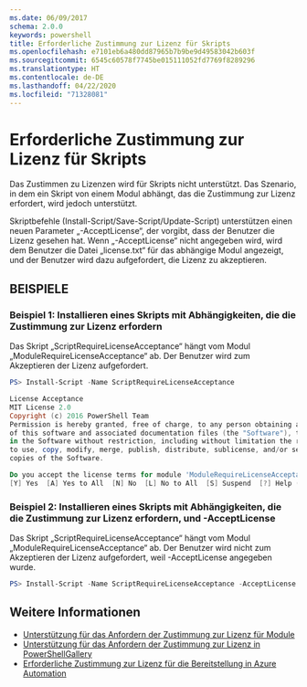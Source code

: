 ```yaml
---
ms.date: 06/09/2017
schema: 2.0.0
keywords: powershell
title: Erforderliche Zustimmung zur Lizenz für Skripts
ms.openlocfilehash: e7101eb6a480dd87965b7b9be9d49583042b603f
ms.sourcegitcommit: 6545c60578f7745be015111052fd7769f8289296
ms.translationtype: HT
ms.contentlocale: de-DE
ms.lasthandoff: 04/22/2020
ms.locfileid: "71328081"
---
```

# <a name="requiring-license-acceptance-for-scripts"></a>Erforderliche Zustimmung zur Lizenz für Skripts

Das Zustimmen zu Lizenzen wird für Skripts nicht unterstützt. Das Szenario, in dem ein Skript von einem Modul abhängt, das die Zustimmung zur Lizenz erfordert, wird jedoch unterstützt.

Skriptbefehle (Install-Script/Save-Script/Update-Script) unterstützen einen neuen Parameter „-AcceptLicense“, der vorgibt, dass der Benutzer die Lizenz gesehen hat. Wenn „-AcceptLicense“ nicht angegeben wird, wird dem Benutzer die Datei „license.txt“ für das abhängige Modul angezeigt, und der Benutzer wird dazu aufgefordert, die Lizenz zu akzeptieren.

## <a name="examples"></a>BEISPIELE

### <a name="example-1-install-script-with-dependencies-requiring-license-acceptance"></a>Beispiel 1: Installieren eines Skripts mit Abhängigkeiten, die die Zustimmung zur Lizenz erfordern

Das Skript „ScriptRequireLicenseAcceptance“ hängt vom Modul „ModuleRequireLicenseAcceptance“ ab. Der Benutzer wird zum Akzeptieren der Lizenz aufgefordert.

```PowerShell
PS> Install-Script -Name ScriptRequireLicenseAcceptance

License Acceptance
MIT License 2.0
Copyright (c) 2016 PowerShell Team
Permission is hereby granted, free of charge, to any person obtaining a copy
of this software and associated documentation files (the "Software"), to deal
in the Software without restriction, including without limitation the rights
to use, copy, modify, merge, publish, distribute, sublicense, and/or sell
copies of the Software.

Do you accept the license terms for module 'ModuleRequireLicenseAcceptance'.
[Y] Yes  [A] Yes to All  [N] No  [L] No to All  [S] Suspend  [?] Help (default is "N"):
```

### <a name="example-2-install-script-with-dependencies-requiring-license-acceptance-and--acceptlicense"></a>Beispiel 2: Installieren eines Skripts mit Abhängigkeiten, die die Zustimmung zur Lizenz erfordern, und -AcceptLicense

Das Skript „ScriptRequireLicenseAcceptance“ hängt vom Modul „ModuleRequireLicenseAcceptance“ ab. Der Benutzer wird nicht zum Akzeptieren der Lizenz aufgefordert, weil -AcceptLicense angegeben wurde.

```PowerShell
PS> Install-Script -Name ScriptRequireLicenseAcceptance -AcceptLicense
```

## <a name="more-details"></a>Weitere Informationen

- [Unterstützung für das Anfordern der Zustimmung zur Lizenz für Module](module-license-acceptance.md)
- [Unterstützung für das Anfordern der Zustimmung zur Lizenz in PowerShellGallery](../how-to/working-with-packages/packages-that-require-license-acceptance.md)
- [Erforderliche Zustimmung zur Lizenz für die Bereitstellung in Azure Automation](../how-to/working-with-packages/deploy-to-azure-automation.md)
